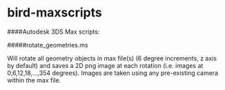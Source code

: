 bird-maxscripts
===============

####Autodesk 3DS Max scripts:

#####rotate_geometries.ms

Will rotate all geometry objects in max file(s) (6 degree increments, z axis by default) and saves a 2D png image at each rotation (i.e. images at 0,6,12,18,...,354 degrees). Images are taken using any pre-existing camera within the max file.
